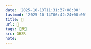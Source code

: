 ```yaml
---
date: '2025-10-13T11:31:37+08:00'
lastmod: '2025-10-14T06:42:24+08:00'
title: 󰪅
url: 󰪅
tags: [羑]
src: GHZR
note:
---
```

